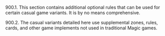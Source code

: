 900.1. This section contains additional optional rules that can be used for certain casual game variants. It is by no means comprehensive.

900.2. The casual variants detailed here use supplemental zones, rules, cards, and other game implements not used in traditional Magic games.